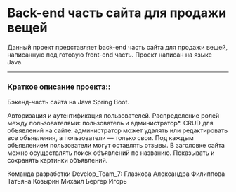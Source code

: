 # Back-end часть сайта для продажи вещей

Данный проект представляет back-end часть сайта для продажи вещей, написанную под готовую front-end часть. Проект написан на языке Java.
___
### Краткое описание проекта::
Бэкенд-часть сайта на Java Spring Boot.

Авторизация и аутентификация пользователей.
Распределение ролей между пользователями: пользователь и администратор*.
CRUD для объявлений на сайте: администратор может удалять или редактировать все объявления, а пользователи — только свои.
Под каждым объявлением пользователи могут оставлять отзывы.
В заголовке сайта можно осуществлять поиск объявлений по названию.
Показывать и сохранять картинки объявлений.

Команда разработки Develop_Team_7:
Глазкова Александра
Филиппова Татьяна
Козырин Михаил
Бергер Игорь

